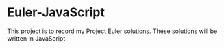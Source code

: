 # Euler-JavaScript
This project is to record my Project Euler solutions. These solutions will be written in JavaScript

